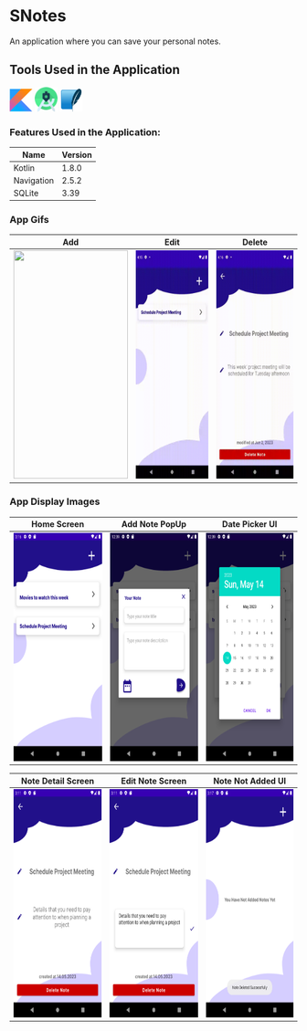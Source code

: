 # SNotes

An application where you can save your personal notes.

## Tools Used in the Application

<a href="https://kotlinlang.org/" rel="nofollow"><img alt="kotlin" src="https://github.com/cengizhanerturan/cengizhanerturan/blob/main/language_icons/kotlin.svg" width="40" style="max-width: 100%;"></a>
<a href="https://developer.android.com/studio" rel="nofollow"><img alt="android_studio" src="https://github.com/cengizhanerturan/cengizhanerturan/blob/main/database_and_tool_icons/android_studio.svg" width="40" style="max-width: 100%;"></a>
<a href="https://sqlite.org/" rel="nofollow"><img alt="sqlite" src="https://github.com/cengizhanerturan/cengizhanerturan/blob/main/database_and_tool_icons/sqlite.svg" width="40" style="max-width: 100%;"></a>

### Features Used in the Application:
                    
Name  | Version
------------- | -------------
Kotlin | 1.8.0
Navigation  | 2.5.2
SQLite | 3.39
</p>

### App Gifs

Add | Edit | Delete
------------- | ------------- | -------------
<a ><img src="https://github.com/cengizhanerturan/kotlin_notes_app_sqlite/blob/main/app_gifs/add.gif" width="200" height="400" /></a> | <a ><img src="https://github.com/cengizhanerturan/kotlin_notes_app_sqlite/blob/main/app_gifs/edit.gif" width="200" height="400" /></a> | <a ><img src="https://github.com/cengizhanerturan/kotlin_notes_app_sqlite/blob/main/app_gifs/delete.gif" width="200" height="400" /></a>


### App Display Images

Home Screen | Add Note PopUp | Date Picker UI
------------- | ------------- | -------------
<a ><img src="https://github.com/cengizhanerturan/kotlin_notes_app_sqlite/blob/main/app_images/note_list_screen.png" width="200" height="400" /></a> | <a><img src="https://github.com/cengizhanerturan/kotlin_notes_app_sqlite/blob/main/app_images/add_note_popup.png" width="200" height="400"/></a> | <a><img src="https://github.com/cengizhanerturan/kotlin_notes_app_sqlite/blob/main/app_images/date_picker.png" width="200" height="400"/></a>

Note Detail Screen | Edit Note Screen | Note Not Added UI
------------- | ------------- | -------------
<a><img src="https://github.com/cengizhanerturan/kotlin_notes_app_sqlite/blob/main/app_images/note_detail_screen_ss.png" width="200" height="400"/></a> | <a><img src="https://github.com/cengizhanerturan/kotlin_notes_app_sqlite/blob/main/app_images/note_edit.png" width="200" height="400" /></a> | <a><img src="https://github.com/cengizhanerturan/kotlin_notes_app_sqlite/blob/main/app_images/note_not_added_screen.png" width="200" height="400" /></a>






